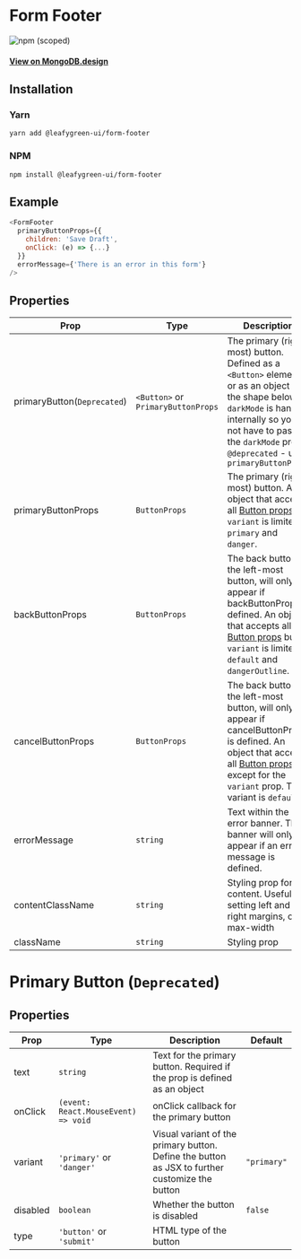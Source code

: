 # Form Footer

![npm (scoped)](https://img.shields.io/npm/v/@leafygreen-ui/form-footer.svg)

#### [View on MongoDB.design](https://www.mongodb.design/component/form-footer/live-example/)

## Installation

### Yarn

```shell
yarn add @leafygreen-ui/form-footer
```

### NPM

```shell
npm install @leafygreen-ui/form-footer
```

## Example

```js
<FormFooter
  primaryButtonProps={{
    children: 'Save Draft',
    onClick: (e) => {...}
  }}
  errorMessage={'There is an error in this form'}
/>
```

## Properties

| Prop                        | Type                               | Description                                                                                                                                                                                                                                                                          | Default |
| --------------------------- | ---------------------------------- | ------------------------------------------------------------------------------------------------------------------------------------------------------------------------------------------------------------------------------------------------------------------------------------ | ------- |
| primaryButton(`Deprecated`) | `<Button>` or `PrimaryButtonProps` | The primary (right-most) button. Defined as a `<Button>` element, or as an object with the shape below. `darkMode` is handled internally so you do not have to pass the `darkMode` prop. `@deprecated` - use `primaryButtonProps`                                                    |         |
| primaryButtonProps          | `ButtonProps`                      | The primary (right-most) button. An object that accepts all [Button props](https://github.com/mongodb/leafygreen-ui/blob/main/packages/button/README.md#properties) but `variant` is limited to `primary` and `danger`.                                                              |         |
| backButtonProps             | `ButtonProps`                      | The back button, the left-most button, will only appear if backButtonProps is defined. An object that accepts all [Button props](https://github.com/mongodb/leafygreen-ui/blob/main/packages/button/README.md#properties) but `variant` is limited to `default` and `dangerOutline`. |
| cancelButtonProps           | `ButtonProps`                      | The back button, the left-most button, will only appear if cancelButtonProps is defined. An object that accepts all [Button props](https://github.com/mongodb/leafygreen-ui/blob/main/packages/button/README.md#properties) except for the `variant` prop. The variant is `default`. |         |
| errorMessage                | `string`                           | Text within the error banner. The banner will only appear if an error message is defined.                                                                                                                                                                                            |         |
| contentClassName            | `string`                           | Styling prop for the content. Useful for setting left and right margins, or max-width                                                                                                                                                                                                |         |
| className                   | `string`                           | Styling prop                                                                                                                                                                                                                                                                         |         |

# Primary Button (`Deprecated`)

## Properties

| Prop     | Type                                | Description                                                                                    | Default     |
| -------- | ----------------------------------- | ---------------------------------------------------------------------------------------------- | ----------- |
| text     | `string`                            | Text for the primary button. Required if the prop is defined as an object                      |             |
| onClick  | `(event: React.MouseEvent) => void` | onClick callback for the primary button                                                        |             |
| variant  | `'primary'` or `'danger'`           | Visual variant of the primary button. Define the button as JSX to further customize the button | `"primary"` |
| disabled | `boolean`                           | Whether the button is disabled                                                                 | `false`     |
| type     | `'button'` or `'submit'`            | HTML type of the button                                                                        |
